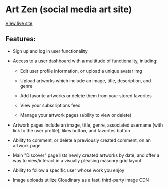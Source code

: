 # Art Zen (social media art site)

[View live site](https://apcurran-art-zen.herokuapp.com/)

## Features:

- Sign up and log in user functionality

- Access to a user dashboard with a multitude of functionality, inluding:

    - Edit user profile information, or upload a unique avatar img

    - Upload artworks which include an image, title, description, and genre

    - Add favorite artworks or delete them from your stored favorites

    - View your subscriptions feed

    - Manage your artwork pages (ability to view or delete)

- Artwork pages include an image, title, genre, associated username (with link to the user profile), likes button, and favorites button

- Ability to comment, or delete a previously created comment, on an artwork page

- Main "Discover" page lists newly created artworks by date, and offer a way to view/interact in a visually pleasing masonry grid layout

- Ability to follow a specific user whose work you enjoy

- Image uploads utilize Cloudinary as a fast, third-party image CDN